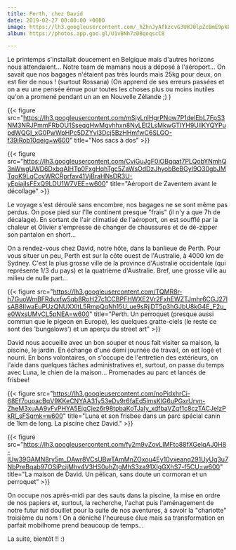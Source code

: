```yaml
---
title: Perth, chez David
date: 2019-02-27 00:00:00 +0000
image: https://lh3.googleusercontent.com/_hZhnJyAfkzcvG3UHJ0lpZcBmE9pkEGijrljB7urbjSlkys31sR7Rx7bvBDKzYYHS0_jp3yIy3VHxmGZNtVorymb938Lsx8Wuetj9ZuOwynnnB_P8nh2LAmreMk4gwAzQb5nMyfzm_c=w600
album: https://photos.app.goo.gl/U1vBNh7zDBqoqscC8

---
```

Le printemps s'installait doucement en Belgique mais d'autres horizons nous attendaient... Notre team de mamans nous a déposé à l'aéroport... On savait que nos bagages n'étaient pas très lourds mais 25kg pour deux, on est fier de nous ! (surtout Rossana) (On apprend de ses erreurs passées et on a eu une pensée émue pour toutes les choses plus ou moins inutiles qu'on a promené pendant un an en Nouvelle Zélande ;) )

{{< figure src="https://lh3.googleusercontent.com/mSjyLnlHgrPNow7P1delEbL7FpS3NM3NRJPmmFRbOU1SseqgHwMgvhhxn8NyLEI2LsMkwGTIYH9UIlKYQYPupdWQGI_xG0PwWpHPc5DZYvl3Dcj5BzHHmfwC6SLGO-f39iRob10qeig=w600" title="Nos sacs à dos" >}}

{{< figure src="https://lh3.googleusercontent.com/CviGuJgF0iOBqqat7PLQobYNmhQ3nWwgUWD6DxbgAlHTp0FxgHqhTgc5ZaWsOdDzJhyobBeBGyI9O30gbJMTqoK9LqCoyWRCRprfav41VjBraHNsDR3U-yEpiajIsFExQ9LDU1W7VEE=w600" title="Aéroport de Zaventem avant le décollage" >}}

Le voyage s'est déroulé sans encombre, nos bagages ne se sont même pas perdus. On pose pied sur l'île continent presque "frais" (il n'y a que 7h de décalage). En sortant de l'air climatisé de l'aéroport, on est soufflé par la chaleur et Olivier s'empresse de changer de chaussures et de dé-zipper son pantalon en short...

On a rendez-vous chez David, notre hôte, dans la banlieue de Perth. Pour vous situer un peu, Perth est sur la côte ouest de l'Australie, à 4000 km de Sydney. C'est la plus grosse ville de la province d'Australie occidentale (qui représente 1/3 du pays) et la quatrième d'Australie. Bref, une grosse ville au milieu de nulle part...

{{< figure src="https://lh3.googleusercontent.com/TQMR8r-h7GuoWmBFRdvxfw5qb8RoH27c1CCBPFHWXE2Vr2FxhEWZTJmhr6CGJ27lsAB8IIwaEuPUzQNUXXltL5RmpQqNh15U_ue9sRjjDT5p3hGJbU8kG4E_F2u_e0WxsUMvCL5pNEA=w600" title="Perth. Un perroquet (presque aussi commun que le pigeon en Europe), les quelques gratte-ciels (le reste ce sont des 'bungalows') et un aperçu du street art" >}}

David nous accueille avec un bon souper et nous fait visiter sa maison, la piscine, le jardin. En échange d'une demi journée de travail, on est logé et nourri. En bons volontaires, on s'occupe de l'entretien des extérieurs, on l'aide dans quelques tâches administratives et, surtout, on passe du temps avec Luna, le chien de la maison... Promenades au parc et lancés de frisbee!

{{< figure src="https://lh3.googleusercontent.com/noPidxhrCi-68Ef7oupacBqV9KKeCNYAA31y53eDv9r6faEd5imsKlG6uPGxrUrvn-ZheM3xuAA9vFvPHYA5EjgCjez6r98tpbaKoTJaIy_xdfbaVZqf1c8czTACJeIzPkRl_sFSqmk=w600" title="Luna et son frisbee dans un parc spécial canin de 1km de long. La piscine chez David." >}}

{{< figure src="https://lh3.googleusercontent.com/fy2m9vZovLIMFto88fXGelqAJ0H8-IUw39GAMN8ry5m_DAwr8VCsUBwTAmMnZOxou4Ey10vxeanq291UyUq3u7NbPreBqab97OSiPcijMhv4V3HS0uhZtgMhS3za91XIgGXhS7-f5CU=w600" title="La maison de David. Un pélican, sans doute un cormoran et un perroquet" >}}

On occupe nos après-midi par des sauts dans la piscine, la mise en ordre de nos papiers et, surtout, la recherche, l'achat puis l'aménagement de notre futur nid douillet pour la suite de nos aventures, à savoir la "chariotte" troisième du nom ! On a déniché l'heureuse élue mais sa transformation en parfait mobilhome prend beaucoup de temps...

La suite, bientôt !! :)